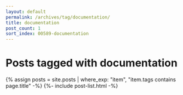 ```yaml
---
layout: default
permalink: /archives/tag/documentation/
title: documentation
post_count: 1
sort_index: 00589-documentation
---
```

<h1 class="page-heading">Posts tagged with documentation</h1>
{% assign posts = site.posts | where_exp: "item", "item.tags contains page.title" -%}
{%- include post-list.html -%}
